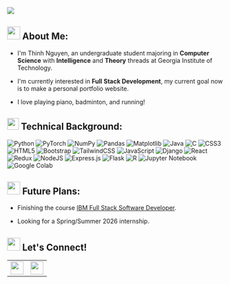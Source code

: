<img src="https://capsule-render.vercel.app/api?type=venom&theme=gruvbox_light&height=300&section=header&text=Hello%20there!&fontSize=90" margin="auto"/>

## <img src="https://cdn1.iconfinder.com/data/icons/hand-gestures-color/128/hand-wave-y-1024.png" width="30px" height="30px"> About Me:

- I'm Thinh Nguyen, an undergraduate student majoring in **Computer Science** with **Intelligence** and **Theory** threads at Georgia Institute of Technology.
  
- I'm currently interested in **Full Stack Development**, my current goal now is to make a personal portfolio website.
  
- I love playing piano, badminton, and running!

## <img src="https://cdn0.iconfinder.com/data/icons/computer-networking/60/repair_instrument_icon_technical_service_screwdriver_wrench_spanner_tools-512.png" width="27px" height="27px" /> Technical Background: 

![Python](https://img.shields.io/badge/python-3670A0?style=for-the-badge&logo=python&logoColor=white&color=black)
![PyTorch](https://img.shields.io/badge/PyTorch-%23EE4C2C.svg?style=for-the-badge&logo=PyTorch&logoColor=white&color=black)
![NumPy](https://img.shields.io/badge/numpy-%23013243.svg?style=for-the-badge&logo=numpy&logoColor=white&color=black)
![Pandas](https://img.shields.io/badge/pandas-%23150458.svg?style=for-the-badge&logo=pandas&logoColor=white&color=black)
![Matplotlib](https://img.shields.io/badge/Matplotlib-%23ffffff.svg?style=for-the-badge&logo=Matplotlib&logoColor=white&color=black)
![Java](https://img.shields.io/badge/java-%23ED8B00.svg?style=for-the-badge&logo=openjdk&logoColor=white&color=black)
![C](https://img.shields.io/badge/c-%2300599C.svg?style=for-the-badge&logo=c&logoColor=white&color=black)
![CSS3](https://img.shields.io/badge/css3-%231572B6.svg?style=for-the-badge&logo=css3&logoColor=white&color=black)
![HTML5](https://img.shields.io/badge/html5-%23E34F26.svg?style=for-the-badge&logo=html5&logoColor=white&color=black)
![Bootstrap](https://img.shields.io/badge/bootstrap-%238511FA.svg?style=for-the-badge&logo=bootstrap&logoColor=white&color=black)
![TailwindCSS](https://img.shields.io/badge/tailwindcss-%2338B2AC.svg?style=for-the-badge&logo=tailwind-css&logoColor=white&color=black)
![JavaScript](https://img.shields.io/badge/javascript-%23323330.svg?style=for-the-badge&logo=javascript&logoColor=white&color=black)
![Django](https://img.shields.io/badge/django-%23092E20.svg?style=for-the-badge&logo=django&logoColor=white&color=black)
![React](https://img.shields.io/badge/react-%2320232a.svg?style=for-the-badge&logo=react&logoColor=white&color=black)
![Redux](https://img.shields.io/badge/redux-%23593d88.svg?style=for-the-badge&logo=redux&logoColor=white&color=black)
![NodeJS](https://img.shields.io/badge/node.js-6DA55F?style=for-the-badge&logo=node.js&logoColor=white&color=black)
![Express.js](https://img.shields.io/badge/express.js-%23404d59.svg?style=for-the-badge&logo=express&logoColor=white&color=black)
![Flask](https://img.shields.io/badge/flask-%23000.svg?style=for-the-badge&logo=flask&logoColor=white&color=black)
![R](https://img.shields.io/badge/r-%23276DC3.svg?style=for-the-badge&logo=r&logoColor=white&color=black)
![Jupyter Notebook](https://img.shields.io/badge/jupyter-%23FA0F00.svg?style=for-the-badge&logo=jupyter&logoColor=white&color=black)
![Google Colab](https://img.shields.io/badge/Google%20Colab-%23F9A825.svg?style=for-the-badge&logo=googlecolab&logoColor=white&color=black)


## <img src="https://cdn2.iconfinder.com/data/icons/future-planning-3/64/plan_time_management_future_target_objective-512.png" width="30px" height="30px" /> Future Plans:

- Finishing the course [IBM Full Stack Software Developer](https://www.coursera.org/professional-certificates/ibm-full-stack-cloud-developer).
  
- Looking for a Spring/Summer 2026 internship.

## <img src="https://cdn1.iconfinder.com/data/icons/icons-for-a-site-1/64/advantage_teamwork-512.png" width="30px" height="30px"> Let's Connect!
<table style="border: none">
  <tr>
    <td>
      <a href="https://www.linkedin.com/in/thinh-minh-nguyen/"> 
        <img src="https://cdn2.iconfinder.com/data/icons/social-media-2285/512/1_Linkedin_unofficial_colored_svg-1024.png" width="30px" height="30px"/>
      </a>
    </td>
    <td>
      <a href="mailto: tnguyen831@gatech.edu">
        <img src="https://cdn4.iconfinder.com/data/icons/social-media-logos-6/512/74-outlook-512.png" width="30px" height="30px"/>
      </a>
    </td>
  </tr>
</table>




